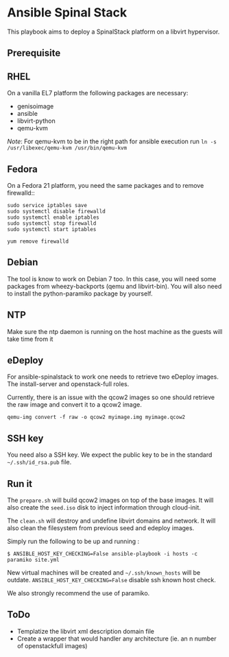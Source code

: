 Ansible Spinal Stack
====================

This playbook aims to deploy a SpinalStack platform on a libvirt hypervisor.

Prerequisite
------------

## RHEL

On a vanilla EL7 platform the following packages are necessary:

  * genisoimage
  * ansible
  * libvirt-python
  * qemu-kvm

*Note*: For qemu-kvm to be in the right path for ansible execution run `ln -s /usr/libexec/qemu-kvm /usr/bin/qemu-kvm`

## Fedora

On a Fedora 21 platform, you need the same packages and to remove firewalld::

    sudo service iptables save
    sudo systemctl disable firewalld
    sudo systemctl enable iptables
    sudo systemctl stop firewalld
    sudo systemctl start iptables

    yum remove firewalld

## Debian

The tool is know to work on Debian 7 too. In this case, you will need some
packages from wheezy-backports (qemu and libvirt-bin). You will also need to install
the python-paramiko package by yourself.

## NTP

Make sure the ntp daemon is running on the host machine as the guests will take time from it

## eDeploy

For ansible-spinalstack to work one needs to retrieve two eDeploy images. The install-server and openstack-full roles.

Currently, there is an issue with the qcow2 images so one should retrieve the raw image and convert it to a qcow2 image.

```
qemu-img convert -f raw -o qcow2 myimage.img myimage.qcow2
```

## SSH key

You need also a SSH key. We expect the public key to be in the standard `~/.ssh/id_rsa.pub` file.

Run it
------

The `prepare.sh` will build qcow2 images on top of the base images. It will also create the `seed.iso` disk to inject information through cloud-init.

The `clean.sh` will destroy and undefine libvirt domains and network. It will also clean the filesystem from previous seed and edeploy images.

Simply run the following to be up and running :

    $ ANSIBLE_HOST_KEY_CHECKING=False ansible-playbook -i hosts -c paramiko site.yml

New virtual machines will be created and `~/.ssh/known_hosts` will be outdate.
`ANSIBLE_HOST_KEY_CHECKING=False` disable ssh known host check.

We also strongly recommend the use of paramiko.

ToDo
----

* Templatize the libvirt xml description domain file
* Create a wrapper that would handler any architecture (ie. an n number of openstackfull images)
